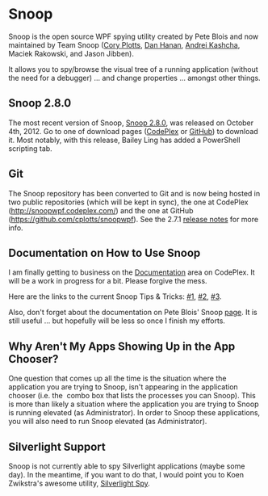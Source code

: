 <h1>Snoop</h1>

<p>Snoop is the open source WPF spying utility created by Pete Blois and now maintained by Team Snoop (<a href="http://www.cplotts.com">Cory Plotts</a>, <a href="http://blogs.interknowlogy.com/author/danhanan/">Dan Hanan</a>, <a href="http://blog.yasiv.com/">Andrei Kashcha</a>, Maciek Rakowski, and Jason Jibben).</p>

<p>It allows you to spy/browse the visual tree of a running application (without the need for a debugger) ... and change properties ... amongst other things.</p>

<h2>Snoop 2.8.0</h2>

<p>The most recent version of Snoop, <a href="http://snoopwpf.codeplex.com/releases/view/87261">Snoop 2.8.0</a>, was released on October 4th, 2012. Go to one of download pages (<a href="http://snoopwpf.codeplex.com/releases/view/87261">CodePlex</a> or <a href="https://github.com/cplotts/snoopwpf/downloads">GitHub</a>) to download it. Most notably, with this release, Bailey Ling has added a PowerShell scripting tab.</p>

<h2>Git</h2>

<p>The Snoop repository has been converted to Git and is now being hosted in two public repositories (which will be kept in sync), the one at CodePlex (<a href="http://snoopwpf.codeplex.com/">http://snoopwpf.codeplex.com/</a>) and the one at GitHub (<a href="https://github.com/cplotts/snoopwpf">https://github.com/cplotts/snoopwpf</a>). See the 2.7.1 <a href="http://snoopwpf.codeplex.com/releases/view/73187">release notes</a> for more info.</p>

<h2>Documentation on How to Use Snoop</h2>

<p>I am finally getting to business on the <a href="http://snoopwpf.codeplex.com/documentation">Documentation</a> area on CodePlex. It will be a work in progress for a bit. Please forgive the mess.</p>

<p>Here are the links to the current Snoop Tips &amp; Tricks: <a href="http://www.cplotts.com/2011/02/10/snoop-tips-tricks-1-ctrl-shift-mouse-over/">#1</a>, <a href="http://www.cplotts.com/2011/02/14/snoop-tips-tricks-2-snooping-transient-visuals/">#2</a>, <a href="http://www.cplotts.com/2012/05/31/snoop-tips-tricks-3-the-crosshairs/">#3</a>.</p>

<p>Also, don't forget about the documentation on Pete Blois' Snoop <a href="http://blois.us/Snoop">page</a>. It is still useful ... but hopefully will be less so once I finish my efforts.</p>

<h2>Why Aren't My Apps Showing Up in the App Chooser?</h2>

<p>One question that comes up all the time is the situation where the application you are trying to Snoop, isn't appearing in the application chooser (i.e. the&#160; combo box that lists the processes you can Snoop). This is more than likely a situation where the application you are trying to Snoop is running elevated (as Administrator). In order to Snoop these applications, you will also need to run Snoop elevated (as Administrator).</p>

<h2>Silverlight Support</h2>

<p>Snoop is not currently able to spy Silverlight applications (maybe some day). In the meantime, if you want to do that, I would point you to Koen Zwikstra's awesome utility, <a href="http://firstfloorsoftware.com/silverlightspy/">Silverlight Spy</a>.</p>